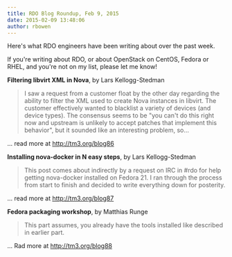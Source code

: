 ```yaml
---
title: RDO Blog Roundup, Feb 9, 2015
date: 2015-02-09 13:48:06
author: rbowen
---
```


Here's what RDO engineers have been writing about over the past week.

If you're writing about RDO, or about OpenStack on CentOS, Fedora or RHEL, and you're not on my list, please let me know!

**Filtering libvirt XML in Nova**, by Lars Kellogg-Stedman

> I saw a request from a customer float by the other day regarding the ability to filter the XML used to create Nova instances in libvirt. The customer effectively wanted to blacklist a variety of devices (and device types). The consensus seems to be "you can't do this right now and upstream is unlikely to accept patches that implement this behavior", but it sounded like an interesting problem, so...

... read more at http://tm3.org/blog86

**Installing nova-docker in N easy steps**, by Lars Kellogg-Stedman

> This post comes about indirectly by a request on IRC in #rdo for help getting nova-docker installed on Fedora 21. I ran through the process from start to finish and decided to write everything down for posterity.

... read more at http://tm3.org/blog87

**Fedora packaging workshop**, by Matthias Runge

> This part assumes, you already have the tools installed like described in earlier part.

... Rad more at http://tm3.org/blog88
